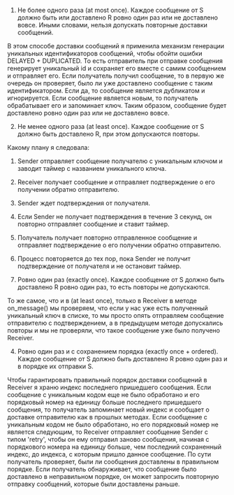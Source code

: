 
1. Не более одного раза (at most once). Каждое сообщение от S должно быть или доставлено R ровно один раз или не доставлено вовсе.
Иными словами, нельзя допускать повторные доставки сообщений.

В этом способе доставки сообщений я применила механизм генерации уникальных идентификаторов сообщений, 
чтобы обойти ошибки DELAYED + DUPLICATED. То есть отправитель при отправке сообщения генерирует уникальный 
id и сохраняет его вместе с самим сообщением и отправляет его. Если получатель получил сообщение, то в 
первую же очередь он проверяет, было ли уже доставлено сообщение с таким идентификатором. 
Если да, то сообщение является дубликатом и игнорируется. Если сообщение является новым, 
то получатель обрабатывает его и запоминает ключ. Таким образом, сообщение будет доставлено ровно один раз или не доставлено вовсе. 

2. Не менее одного раза (at least once). Каждое сообщение от S должно быть доставлено R, при этом допускаются повторы.

Какому плану я следовала:

1. Sender отправляет сообщение получателю c уникальным ключом и заводит таймер с названием уникального ключа.
2. Receiver получает сообщение и отправляет подтверждение о его получении обратно отправителю.
3. Sender ждет подтверждения от получателя.
4. Если Sender не получает подтверждения в течение 3 секунд, он повторно отправляет сообщение и ставит таймер.
5. Получатель получает повторно отправленное сообщение и отправляет подтверждение о его получении обратно отправителю.
6. Процесс повторяется до тех пор, пока Sender не получит подтверждение от получателя и не остановит таймер.


3. Ровно один раз (exactly once). Каждое сообщение от S должно быть доставлено R ровно один раз, то есть повторы не допускаются.

То же самое, что и в (at least once), только в Receiver в методе on_message() мы проверяем, 
что если у нас уже есть полученный уникальный ключ в списке, то мы просто опять отправляем сообщение отправителю с подтверждением, 
а в предыдущем методе допускались повторы и мы не проверяли, что такое сообщение уже было получено Receiver.

4. Ровно один раз и с сохранением порядка (exactly once + ordered). Каждое сообщение от S должно быть доставлено
R ровно один раз и в порядке их отправки S.

Чтобы гарантировать правильный порядок доставки сообщений в Receiver я храню индекс последнего пришедшего сообщения. Если сообщение
с уникальным кодом еще не было обработано и его порядковый номер на единицу больше последнего пришедшего сообщения, то получатель запоминает
новый индекс и сообщает о доставке отправителю как в прошлых методах. Если сообщение с уникальным кодом не было обработано, но его порядковый номер 
не является следующим, то Receiver отправляет сообщение Sender с типом 'retry', чтобы он ему отправил заново сообщения, начиная с порядкового номера
на единицу больше, чем последний сохраненный индекс, до индекса, с которым пришло данное сообщение. По сути получатель проверяет, были ли сообщения 
доставлены в правильном порядке. Если получатель обнаруживает, что сообщение было доставлено в неправильном порядке, он может запросить
повторную отправку сообщений, которые были доставлены раньше.
